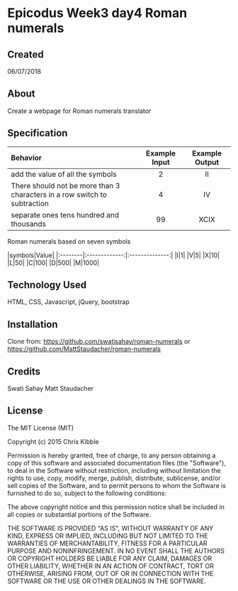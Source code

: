 # Epicodus Week3 day4 Roman numerals

## Created

06/07/2018

## About

Create a webpage for Roman numerals translator

## Specification


|Behavior|Example Input|Example Output|
|:--------|:-------------:|:--------------:|
|add the value of all the symbols|2|II
|There should not be more than 3 characters in a row switch to subtraction|4|IV
|separate ones tens hundred and thousands|99|XCIX

Roman numerals based on seven symbols

|symbols|Value|
|:--------|:-------------:|:--------------:|
|I|1|
|V|5|
|X|10|
|L|50|
|C|100|
|D|500|
|M|1000|
## Technology Used

HTML, CSS, Javascript, jQuery, bootstrap

## Installation
Clone from: https://github.com/swatisahay/roman-numerals
or https://github.com/MattStaudacher/roman-numerals

## Credits
Swati Sahay
Matt Staudacher


## License

The MIT License (MIT)

Copyright (c) 2015 Chris Kibble

Permission is hereby granted, free of charge, to any person obtaining a copy of this software and associated documentation files (the "Software"), to deal in the Software without restriction, including without limitation the rights to use, copy, modify, merge, publish, distribute, sublicense, and/or sell copies of the Software, and to permit persons to whom the Software is furnished to do so, subject to the following conditions:

The above copyright notice and this permission notice shall be included in all copies or substantial portions of the Software.

THE SOFTWARE IS PROVIDED "AS IS", WITHOUT WARRANTY OF ANY KIND, EXPRESS OR IMPLIED, INCLUDING BUT NOT LIMITED TO THE WARRANTIES OF MERCHANTABILITY, FITNESS FOR A PARTICULAR PURPOSE AND NONINFRINGEMENT. IN NO EVENT SHALL THE AUTHORS OR COPYRIGHT HOLDERS BE LIABLE FOR ANY CLAIM, DAMAGES OR OTHER LIABILITY, WHETHER IN AN ACTION OF CONTRACT, TORT OR OTHERWISE, ARISING FROM, OUT OF OR IN CONNECTION WITH THE SOFTWARE OR THE USE OR OTHER DEALINGS IN THE SOFTWARE.
